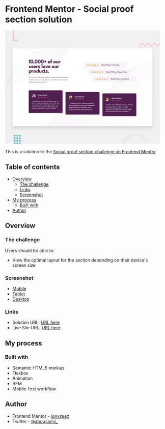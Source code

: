 # Frontend Mentor - Social proof section solution

![](./images/screenshots/desktop-preview.jpg)

This is a solution to the [Social proof section challenge on Frontend Mentor](https://www.frontendmentor.io/challenges/social-proof-section-6e0qTv_bA).

## Table of contents

- [Overview](#overview)
  - [The challenge](#the-challenge)
  - [Links](#links)
  - [Screenshot](#screenshot)
- [My process](#my-process)
  - [Built with](#built-with)
- [Author](#author)


## Overview

### The challenge

Users should be able to:

- View the optimal layout for the section depending on their device's screen size

### Screenshot

- [Mobile](./images/screenshots/mobile.png)
- [Tablet](./images/screenshots/tablet.png)
- [Desktop](./images/screenshots/desktop.png)

### Links

- Solution URL: [URL here](https://www.frontendmentor.io/solutions/social-proof-section-GnCS-qOIeu)
- Live Site URL: [URL here](https://femc-social-proof-section.netlify.app/)

## My process

### Built with

- Semantic HTML5 markup
- Flexbox
- Animation
- BEM
- Mobile-first workflow


## Author

- Frontend Mentor - [@xyzeez](https://www.frontendmentor.io/profile/xyzeez)
- Twitter - [@abdusamii_](https://twitter.com/abdusamii_)
